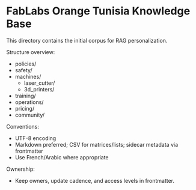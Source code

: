 # FabLabs Orange Tunisia Knowledge Base

This directory contains the initial corpus for RAG personalization.

Structure overview:

- policies/
- safety/
- machines/
  - laser_cutter/
  - 3d_printers/
- training/
- operations/
- pricing/
- community/

Conventions:
- UTF-8 encoding
- Markdown preferred; CSV for matrices/lists; sidecar metadata via frontmatter
- Use French/Arabic where appropriate

Ownership:
- Keep owners, update cadence, and access levels in frontmatter.
